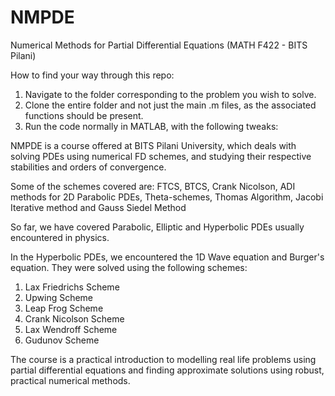 # NMPDE
Numerical Methods for Partial Differential Equations (MATH F422 - BITS Pilani)

How to find your way through this repo:
  1. Navigate to the folder corresponding to the problem you wish to solve.
  2. Clone the entire folder and not just the main .m files, as the associated functions should be present.
  3. Run the code normally in MATLAB, with the following tweaks:
    
NMPDE is a course offered at BITS Pilani University, which deals with solving PDEs using numerical FD schemes, and studying their respective stabilities and orders of convergence.

Some of the schemes covered are: FTCS, BTCS, Crank Nicolson, ADI methods for 2D Parabolic PDEs, Theta-schemes, Thomas Algorithm, Jacobi Iterative method and Gauss Siedel Method

So far, we have covered Parabolic, Elliptic and Hyperbolic PDEs usually encountered in physics.

In the Hyperbolic PDEs, we encountered the 1D Wave equation and Burger's equation. They were solved using the following schemes:
  1. Lax Friedrichs Scheme
  2. Upwing Scheme
  3. Leap Frog Scheme
  4. Crank Nicolson Scheme
  5. Lax Wendroff Scheme
  6. Gudunov Scheme
  
The course is a practical introduction to modelling real life problems using partial differential equations and finding approximate solutions using robust, practical numerical methods. 

